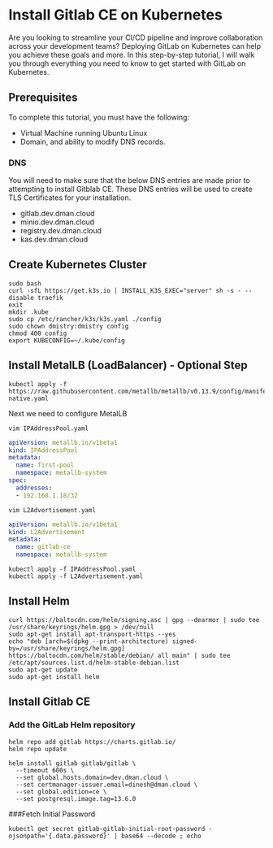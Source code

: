 # Install Gitlab CE on Kubernetes

Are you looking to streamline your CI/CD pipeline and improve collaboration across your development teams? Deploying GitLab on Kubernetes can help you achieve these goals and more. In this step-by-step tutorial, I will walk you through everything you need to know to get started with GitLab on Kubernetes.

## Prerequisites
To complete this tutorial, you must have the following:

- Virtual Machine running Ubuntu Linux
- Domain, and ability to modify DNS records.

### DNS
You will need to make sure that the below DNS entries are made prior to attempting to install Gitblab CE. These DNS entries will be used to create TLS Certificates for your installation.

- gitlab.dev.dman.cloud
- minio.dev.dman.cloud
- registry.dev.dman.cloud
- kas.dev.dman.cloud

## Create Kubernetes Cluster
``` shell title="Run from shell prompt" linenums="1"
sudo bash
curl -sfL https://get.k3s.io | INSTALL_K3S_EXEC="server" sh -s - --disable traefik
exit 
mkdir .kube
sudo cp /etc/rancher/k3s/k3s.yaml ./config
sudo chown dmistry:dmistry config
chmod 400 config
export KUBECONFIG=~/.kube/config
```

## Install MetalLB (LoadBalancer) - Optional Step
``` shell title="Run from shell prompt" linenums="1"
kubectl apply -f https://raw.githubusercontent.com/metallb/metallb/v0.13.9/config/manifests/metallb-native.yaml
```
Next we need to configure MetalLB
``` shell title="Run from shell prompt" linenums="1"
vim IPAddressPool.yaml
```

``` yaml title="Copy and Paste the below remembering to change you network range below" linenums="1"
apiVersion: metallb.io/v1beta1
kind: IPAddressPool
metadata:
  name: first-pool
  namespace: metallb-system
spec:
  addresses:
  - 192.168.1.18/32

```
``` shell title="Run from shell prompt" linenums="1"
vim L2Advertisement.yaml
```
``` yaml title="Copy and Paste the below" linenums="1"
apiVersion: metallb.io/v1beta1
kind: L2Advertisement
metadata:
  name: gitlab-ce
  namespace: metallb-system
```
``` shell title="Apply the configuration" linenums="1"
kubectl apply -f IPAddressPool.yaml
kubectl apply -f L2Advertisement.yaml
```

## Install Helm
``` shell title="Run from shell prompt" linenums="1"
curl https://baltocdn.com/helm/signing.asc | gpg --dearmor | sudo tee /usr/share/keyrings/helm.gpg > /dev/null
sudo apt-get install apt-transport-https --yes
echo "deb [arch=$(dpkg --print-architecture) signed-by=/usr/share/keyrings/helm.gpg] https://baltocdn.com/helm/stable/debian/ all main" | sudo tee /etc/apt/sources.list.d/helm-stable-debian.list
sudo apt-get update
sudo apt-get install helm
```
## Install Gitlab CE
### Add the GitLab Helm repository
``` shell title="Run from shell prompt" linenums="1"
helm repo add gitlab https://charts.gitlab.io/
helm repo update
```
``` shell title="Install the gitlab chart" linenums="1"
helm install gitlab gitlab/gitlab \
  --timeout 600s \
  --set global.hosts.domain=dev.dman.cloud \
  --set certmanager-issuer.email=dinesh@dman.cloud \
  --set global.edition=ce \
  --set postgresql.image.tag=13.6.0
```
###Fetch Initial Password
``` shell title="Run from shell prompt" linenums="1"
kubectl get secret gitlab-gitlab-initial-root-password -ojsonpath='{.data.password}' | base64 --decode ; echo
```

